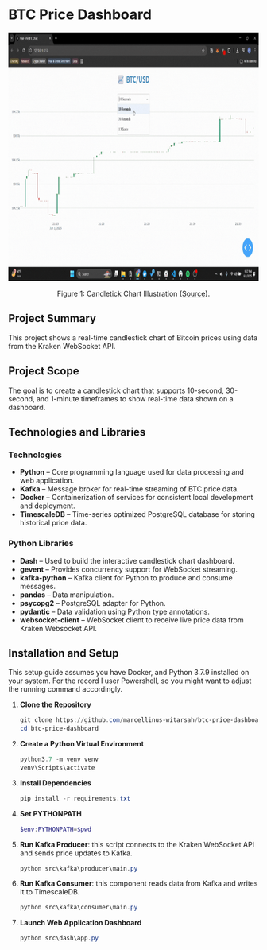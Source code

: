 # BTC Price Dashboard
<p align="center">
    <img src="assets/2025-06-01 21-37-04.mp4.gif" alt="Candlestick Chart Image" height="500">
    <p align="center">
        Figure 1: Candletick Chart Illustration (<a href="assets/2025-06-01 21-37-04.mp4.gif">Source</a>).
    </p>
</p>

## Project Summary
This project shows a real-time candlestick chart of Bitcoin prices using data from the Kraken WebSocket API.

## Project Scope
The goal is to create a candlestick chart that supports 10-second, 30-second, and 1-minute timeframes to show real-time data shown on a dashboard.

## Technologies and Libraries

### Technologies
- **Python** – Core programming language used for data processing and web application.
- **Kafka** – Message broker for real-time streaming of BTC price data.
- **Docker** – Containerization of services for consistent local development and deployment.
- **TimescaleDB** – Time-series optimized PostgreSQL database for storing historical price data.

### Python Libraries
- **Dash** – Used to build the interactive candlestick chart dashboard.
- **gevent** – Provides concurrency support for WebSocket streaming.
- **kafka-python** – Kafka client for Python to produce and consume messages.
- **pandas** – Data manipulation.
- **psycopg2** – PostgreSQL adapter for Python.
- **pydantic** – Data validation using Python type annotations.
- **websocket-client** – WebSocket client to receive live price data from Kraken Websocket API.

## Installation and Setup
This setup guide assumes you have Docker, and Python 3.7.9 installed on your system. For the record I user Powershell, so you might want to adjust the running command accordingly.

1. **Clone the Repository**
   ```powershell
   git clone https://github.com/marcellinus-witarsah/btc-price-dashboard
   cd btc-price-dashboard
   ```

2. **Create a Python Virtual Environment**
   ```powershell
   python3.7 -m venv venv
   venv\Scripts\activate
   ```
   
3. **Install Dependencies**
   ```powershell
   pip install -r requirements.txt
   ```

4. **Set PYTHONPATH**
   ```powershell
   $env:PYTHONPATH=$pwd
   ```

5. **Run Kafka Producer**: this script connects to the Kraken WebSocket API and sends price updates to Kafka.
   ```powershell
   python src\kafka\producer\main.py
   ```

6. **Run Kafka Consumer**: this component reads data from Kafka and writes it to TimescaleDB.
   ```powershell
   python src\kafka\consumer\main.py
   ```

7. **Launch Web Application Dashboard**
   ```powershell
   python src\dash\app.py
   ```
